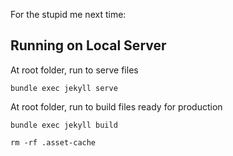 For the stupid me next time:

## Running on Local Server
At root folder, run to serve files
```
bundle exec jekyll serve 
```

At root folder, run to build files ready for production
```
bundle exec jekyll build
```

`rm -rf .asset-cache`
